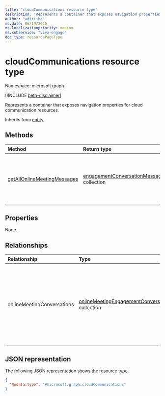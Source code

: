 ```yaml
---
title: "cloudCommunications resource type"
description: "Represents a container that exposes navigation properties for cloud communication resources."
author: "aditijha"
ms.date: 06/19/2025
ms.localizationpriority: medium
ms.subservice: "viva-engage"
doc_type: resourcePageType
---
```


# cloudCommunications resource type

Namespace: microsoft.graph

[!INCLUDE [beta-disclaimer](../../includes/beta-disclaimer.md)]

Represents a container that exposes navigation properties for cloud communication resources.

Inherits from [entity](../resources/entity.md)

## Methods
|Method|Return type|Description|
|:---|:---|:---|
|[getAllOnlineMeetingMessages](../api/cloudcommunications-getallonlinemeetingmessages.md)|[engagementConversationMessage](../resources/engagementconversationmessage.md) collection|Get all Teams question and answer (Q&A) conversation messages in a tenant.|

## Properties
None.

## Relationships
|Relationship|Type|Description|
|:---|:---|:---|
|onlineMeetingConversations|[onlineMeetingEngagementConversation](../resources/onlinemeetingengagementconversation.md) collection|A collection of structured question-and-answer (Q&A) thread in Teams directly associated with online meetings.|

## JSON representation
The following JSON representation shows the resource type.
<!-- {
  "blockType": "resource",
  "keyProperty": "id",
  "@odata.type": "microsoft.graph.cloudCommunications",
  "openType": false
}
-->
``` json
{
  "@odata.type": "#microsoft.graph.cloudCommunications"
}
```

